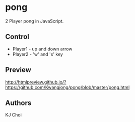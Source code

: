 # pong
2 Player pong in JavaScript.

## Control
- Player1 - up and down arrow
- Player2 - 'w' and 's' key

## Preview
http://htmlpreview.github.io/?https://github.com/Kwangjong/pong/blob/master/pong.html

## Authors
KJ Choi
